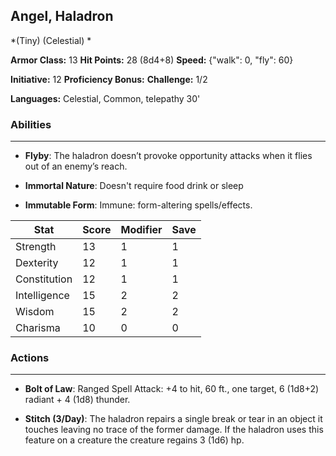 ## Angel, Haladron
*(Tiny) (Celestial) *

**Armor Class:** 13
**Hit Points:** 28 (8d4+8)
**Speed:** {"walk": 0, "fly": 60}

**Initiative:** 12
**Proficiency Bonus:**
**Challenge:** 1/2

**Languages:** Celestial, Common, telepathy 30'

### Abilities
 --- 
- **Flyby**: The haladron doesn’t provoke opportunity attacks when it flies out of an enemy’s reach.

- **Immortal Nature**: Doesn't require food drink or sleep

- **Immutable Form**: Immune: form-altering spells/effects.



| Stat | Score | Modifier | Save |
| ---- | ---- | ---- | ---- |
| Strength | 13 | 1 | 1 |
| Dexterity | 12 | 1 | 1 |
| Constitution | 12 | 1 | 1 |
| Intelligence | 15 | 2 | 2 |
| Wisdom | 15 | 2 | 2 |
| Charisma | 10 | 0 | 0 |

### Actions
 --- 
- **Bolt of Law**: Ranged Spell Attack: +4 to hit, 60 ft., one target, 6 (1d8+2) radiant + 4 (1d8) thunder.

- **Stitch (3/Day)**: The haladron repairs a single break or tear in an object it touches leaving no trace of the former damage. If the haladron uses this feature on a creature the creature regains 3 (1d6) hp.

